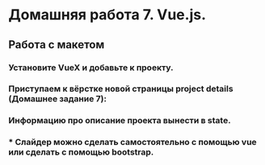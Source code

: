 # Домашняя работа 7. Vue.js.

## Работа с макетом

### Установите VueX и добавьте к проекту.

### Приступаем к вёрстке новой страницы project details (Домашнее задание 7):

### Информацию про описание проекта вынести в state.

### * Слайдер можно сделать самостоятельно с помощью vue или сделать с помощью bootstrap.